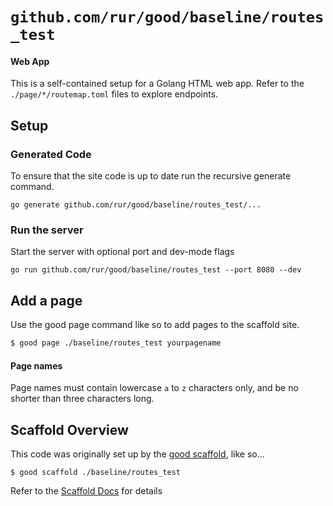 # `github.com/rur/good/baseline/routes_test`

#### Web App

This is a self-contained setup for a Golang HTML web app. Refer to the
`./page/*/routemap.toml` files to explore endpoints.

## Setup

### Generated Code

To ensure that the site code is up to date run the recursive generate command.

```
go generate github.com/rur/good/baseline/routes_test/...
```

### Run the server

Start the server with optional port and dev-mode flags

```
go run github.com/rur/good/baseline/routes_test --port 8080 --dev

```

## Add a page

Use the good page command like so to add pages to the scaffold site.

```bash
$ good page ./baseline/routes_test yourpagename
```

#### Page names

Page names must contain lowercase `a` to `z` characters only, and be no shorter than
three characters long.

## Scaffold Overview

This code was originally set up by the [good scaffold](https://www.github.com/rur/good), like so...

```
$ good scaffold ./baseline/routes_test
```

Refer to the [Scaffold Docs](./docs/SCAFFOLD.md) for details
